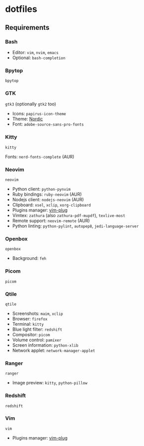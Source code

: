 # dotfiles

## Requirements

### Bash

- Editor: `vim`, `nvim`, `emacs`
- Optional: `bash-completion` 

### Bpytop

`bpytop`

### GTK

`gtk3` (optionally `gtk2` too)

- Icons: `papirus-icon-theme`
- Theme: [Nordic](https://github.com/EliverLara/Nordic)
- Font: `adobe-source-sans-pro-fonts`

### Kitty

`kitty`

Fonts: `nerd-fonts-complete` (AUR)

### Neovim

`neovim`

- Python client: `python-pynvim`
- Ruby bindings: `ruby-neovim` (AUR)
- Nodejs client: `nodejs-neovim` (AUR)
- Clipboard: `xsel`, `xclip`, `xorg-clipboard`
- Plugins manager: [vim-plug](https://github.com/junegunn/vim-plug)
- Vimtex: `zathura` (also `zathura-pdf-mupdf`), `texlive-most`
- Remote support: `neovim-remote` (AUR)
- Python linting: `python-pylint`, `autopep8`, `jedi-language-server`

### Openbox

`openbox`

- Background: `feh`

### Picom

`picom`

### Qtile

`qtile`

- Screenshots: `maim`, `xclip`
- Browser: `firefox`
- Terminal: `kitty`
- Blue light filter: `redshift`
- Compositor: `picom`
- Volume control: `pamixer`
- Screen information: `python-xlib`
- Network applet: `network-manager-applet`

### Ranger

`ranger`

- Image preview: `kitty`, `python-pillow`

### Redshift

`redshift`

### Vim

`vim`

- Plugins manager: [vim-plug](https://github.com/junegunn/vim-plug)
